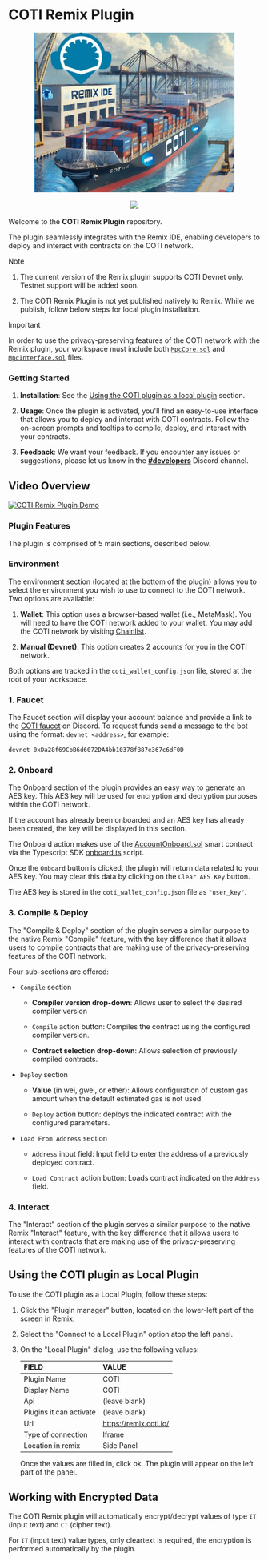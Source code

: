 # COTI Remix Plugin

<p align="center">
  <img src="remix_plugin_cover.jpg" style="width:400px" />
</p>

<p align="center"><a href="https://discord.gg/YdTB3P5P">
  <img src="https://img.shields.io/discord/386571547508473876?label=Discord" />
</a></p>

Welcome to the **COTI Remix Plugin** repository.

The plugin seamlessly integrates with the Remix IDE, enabling developers to deploy and interact with contracts on the COTI network.

> [!NOTE]
> 1. The current version of the Remix plugin supports COTI Devnet only. Testnet support will be added soon.
>
> 2. The COTI Remix Plugin is not yet published natively to Remix. While we publish, follow below steps for local plugin installation.

> [!IMPORTANT]  
> In order to use the privacy-preserving features of the COTI network with the Remix plugin, your workspace must include both [`MpcCore.sol`](https://github.com/coti-io/confidentiality-contracts/blob/main/contracts/lib/MpcCore.sol) and [`MpcInterface.sol`](https://github.com/coti-io/confidentiality-contracts/blob/main/contracts/lib/MpcInterface.sol) files.

### Getting Started

1. **Installation**: See the [Using the COTI plugin as a local plugin](https://github.com/coti-io/coti-remix-plugin?tab=readme-ov-file#using-the-coti-plugin-as-local-plugin) section.

[//]: <Simply [open Remix](https://remix.ethereum.org/) and click the `Plugin Manager` icon on the lower-left part of the screen. Type "COTI" on the searchbox, once the plugin is visible, click "Activate".>

[//]: <For an even simpler, one-click installation, use [this direct link](TBD) and get going.>

2. **Usage**: Once the plugin is activated, you'll find an easy-to-use interface that allows you to deploy and interact with COTI contracts. Follow the on-screen prompts and tooltips to compile, deploy, and interact with your contracts.

3. **Feedback**: We want your feedback. If you encounter any issues or suggestions, please let us know in the **[#developers](https://discord.gg/YdTB3P5P)** Discord channel.

## Video Overview

<p><a href="https://youtu.be/o59aENKhkAI?si=wkWJ9f15V_oirjTq" target="_blank">
<img src="https://i.ytimg.com/vi/o59aENKhkAI/0.jpg" alt="COTI Remix Plugin Demo">
</a></p>

### Plugin Features

The plugin is comprised of 5 main sections, described below.

### Environment

The environment section (located at the bottom of the plugin) allows you to select the environment you wish to use to connect to the COTI network. Two options are available:

1. **Wallet**: This option uses a browser-based wallet (i.e., MetaMask). You will need to have the COTI network added to your wallet. You may add the COTI network by visiting [Chainlist](https://chainlist.org/chain/13068200).

2. **Manual (Devnet)**: This option creates 2 accounts for you in the COTI network. 

Both options are tracked in the `coti_wallet_config.json` file, stored at the root of your workspace.

### 1. Faucet

The Faucet section will display your account balance and provide a link to the [COTI faucet](https://discord.gg/dnRhU2Wb) on Discord. To request funds send a message to the bot using the format: `devnet <address>`, for example:

    devnet 0xDa28f69CbB6d6072DA4bb10378fB87e367c6dF0D

### 2. Onboard

The Onboard section of the plugin provides an easy way to generate an AES key. This AES key will be used for encryption and decryption purposes within the COTI network.

If the account has already been onboarded and an AES key has already been created, the key will be displayed in this section.

The Onboard action makes use of the [AccountOnboard.sol](https://github.com/coti-io/confidentiality-contracts/blob/main/contracts/AccountOnboard/AccountOnboard.sol) smart contract via the Typescript SDK [onboard.ts](https://github.com/coti-io/coti-sdk-typescript/blob/main/src/account/onboard.ts) script.

Once the `Onboard` button is clicked, the plugin will return data related to your AES key. You may clear this data by clicking on the `Clear AES Key` button.

The AES key is stored in the `coti_wallet_config.json` file as `"user_key"`.

### 3. Compile & Deploy

The "Compile & Deploy" section of the plugin serves a similar purpose to the native Remix "Compile" feature, with the key difference that it allows users to compile contracts that are making use of the privacy-preserving features of the COTI network.

Four sub-sections are offered:

- `Compile` section

    - **Compiler version drop-down**: Allows user to select the desired compiler version

    - `Compile` action button: Compiles the contract using the configured compiler version.

    - **Contract selection drop-down**: Allows selection of previously compiled contracts.

- `Deploy` section

    - **Value** (in wei, gwei, or ether): Allows configuration of custom gas amount when the default estimated gas is not used.

    - `Deploy` action button: deploys the indicated contract with the configured parameters.

- `Load From Address` section

    - `Address` input field: Input field to enter the address of a previously deployed contract.

    - `Load Contract` action button: Loads contract indicated on the `Address` field.

### 4. Interact

The "Interact" section of the plugin serves a similar purpose to the native Remix "Interact" feature, with the key difference that it allows users to interact with contracts that are making use of the privacy-preserving features of the COTI network.

## Using the COTI plugin as Local Plugin

To use the COTI plugin as a Local Plugin, follow these steps:

1. Click the "Plugin manager" button, located on the lower-left part of the screen in Remix.

2. Select the "Connect to a Local Plugin" option atop the left panel.

3. On the "Local Plugin" dialog, use the following values:

    | FIELD                   | VALUE                  |
    |-------------------------|------------------------|
    | Plugin Name             | COTI                   |
    | Display Name            | COTI                   |
    | Api                     | (leave blank)          |
    | Plugins it can activate | (leave blank)          |
    | Url                     | https://remix.coti.io/ |
    | Type of connection      | Iframe                 |
    | Location in remix       | Side Panel             |

    Once the values are filled in, click ok. The plugin will appear on the left part of the panel.

## Working with Encrypted Data

The COTI Remix plugin will automatically encrypt/decrypt values of type `IT` (input text) and `CT` (cipher text).

For `IT` (input text) value types, only cleartext is required, the encryption is performed automatically by the plugin.
